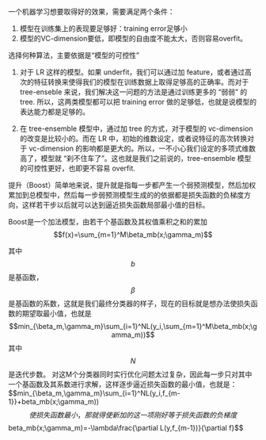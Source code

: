 一个机器学习想要取得好的效果，需要满足两个条件：

1. 模型在训练集上的表现要足够好：training error足够小
2. 模型的VC-dimension要低，即模型的自由度不能太大，否则容易overfit。

选择何种算法，主要依据是“模型的可控性”

1. 对于 LR 这样的模型。如果 underfit，我们可以通过加 feature，或者通过高次的特征转换来使得我们的模型在训练数据上取得足够高的正确率。而对于 tree-enseble 来说，我们解决这一问题的方法是通过训练更多的 “弱弱” 的 tree. 所以，这两类模型都可以把 training error 做的足够低，也就是说模型的表达能力都是足够的。

2. 在 tree-ensemble 模型中，通过加 tree 的方式，对于模型的 vc-dimension 的改变是比较小的。而在 LR 中，初始的维数设定，或者说特征的高次转换对于 vc-dimension 的影响都是更大的。所以，一不小心我们设定的多项式维数高了，模型就 “刹不住车了”。这也就是我们之前说的，tree-ensemble 模型的可控性更好，也即更不容易 overfit.


提升（Boost）简单地来说，提升就是指每一步都产生一个弱预测模型，然后加权累加到总模型中，然后每一步弱预测模型生成的的依据都是损失函数的负梯度方向，这样若干步以后就可以达到逼近损失函数局部最小值的目标。

Boost是一个加法模型，由若干个基函数及其权值乘积之和的累加
    $$f(x)=\sum_{m=1}^M\beta_mb(x;\gamma_m)$$

其中$$b$$是基函数，$$\beta$$是基函数的系数，这就是我们最终分类器的样子，现在的目标就是想办法使损失函数的期望取最小值，也就是
$$min_{\beta_m,\gamma_m}\sum_{i=1}^NL(y_i,\sum_{m=1}^M\beta_mb(x;\gamma_m))$$
其中$$N$$是迭代步数。
对这M个分类器同时实行优化问题太过复杂，因此每一步只对其中一个基函数及其系数进行求解，这样逐步逼近损失函数的最小值，也就是：
    $$min_{\beta_m,\gamma_m}\sum_{i=1}^NL(y_i,f_{m-1}}+beta_mb(x;\gamma_m))$$
使损失函数最小，那就得使新加的这一项刚好等于损失函数的负梯度
    $$beta_mb(x;\gamma_m)=-\lambda\frac{\partial L(y,f_{m-1})}{\partial f}$$
